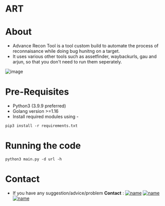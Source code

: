 # ART
# About
- Advance Recon Tool is a tool custom build to automate the process of reconnaisance while doing bug hunitng on a target.
- It uses various other tools such as assetfinder, waybackurls, gau and arjun, so that you don't need to run them seperately.

![image](https://user-images.githubusercontent.com/63356733/152228041-cdf26d02-60b4-4cb5-879e-c8253ea781cc.png)

# Pre-Requisites 

- Python3 (3.9.9 preferred)
- Golang version >=1.16
- Install required modules using - 
```
pip3 install -r requirements.txt
```

# Running the code

```
python3 main.py -d url -h
```

# Contact 

- If you have any suggestion/advice/problem **Contact** : 
[![name](https://img.shields.io/badge/Instagram-E4405F?style=for-the-badge&logo=instagram&logoColor=white)](https://www.instagram.com/hackersarena0/) [![name](	https://img.shields.io/badge/Twitter-1DA1F2?style=for-the-badge&logo=twitter&logoColor=white)](https://twitter.com/n4kb4) [![name](https://img.shields.io/badge/LinkedIn-0077B5?style=for-the-badge&logo=linkedin&logoColor=white)](https://www.linkedin.com/in/ashharali/)  

